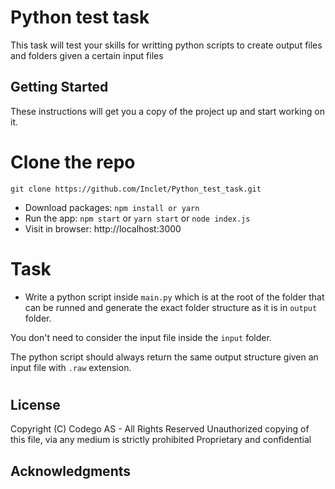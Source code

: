 # Python test task

This task will test your skills for writting python scripts to create output files and folders given a certain input files

## Getting Started

These instructions will get you a copy of the project up and start working on it.

# Clone the repo
`git clone https://github.com/Inclet/Python_test_task.git`
- Download packages: `npm install or yarn`
- Run the app: `npm start` or `yarn start` or `node index.js`
- Visit in browser: http://localhost:3000
# Task

- Write a python script inside `main.py` which is at the root of the folder that can be runned and generate the exact folder structure as it is in `output` folder.

You don't need to consider the input file inside the `input` folder.

The python script should always return the same output structure given an input file with `.raw` extension.


# 

## License
Copyright (C) Codego AS - All Rights Reserved
Unauthorized copying of this file, via any medium is strictly prohibited
Proprietary and confidential

## Acknowledgments
